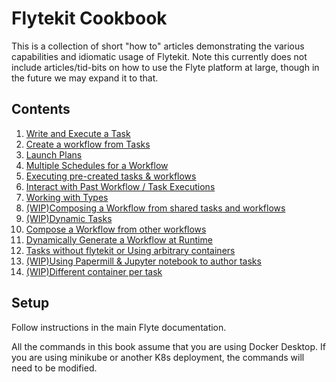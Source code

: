 # Flytekit Cookbook

This is a collection of short "how to" articles demonstrating the various capabilities and idiomatic usage of Flytekit.
Note this currently does not include articles/tid-bits on how to use the Flyte platform at large, though in the future we may expand it to that.


## Contents   
1. [Write and Execute a Task](recipes/task/README.md)
2. [Create a workflow from Tasks](recipes/workflows/README.md)
3. [Launch Plans](recipes/launchplans/README.md)
4. [Multiple Schedules for a Workflow](recipes/multi_schedules/README.md)
5. [Executing pre-created tasks & workflows](recipes/fetch/README.md)
6. [Interact with Past Workflow / Task Executions](recipes/interaction/README.md)
7. [Working with Types](recipes/types/README.md)
8. [(WIP)Composing a Workflow from shared tasks and workflows](recipes/shared/README.md)
9. [(WIP)Dynamic Tasks](recipes/dynamictasks/README.md)
10. [Compose a Workflow from other workflows](recipes/compose/README.md)
10. [Dynamically Generate a Workflow at Runtime](recipes/dynamic_wfs/README.md)
11. [Tasks without flytekit or Using arbitrary containers](recipes/rawcontainers/README.md)
12. [(WIP)Using Papermill & Jupyter notebook to author tasks](recipes/papermill/README.md)
13. [(WIP)Different container per task](recipes/differentcontainers/README.md) 

## Setup

Follow instructions in the main Flyte documentation.

All the commands in this book assume that you are using Docker Desktop. If you are using minikube or another K8s deployment, the commands will need to be modified.


